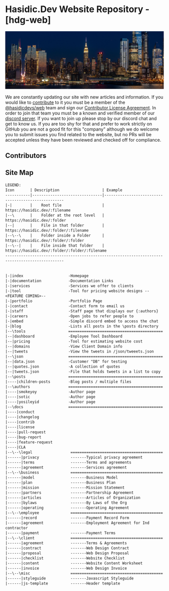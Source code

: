 # Hasidic.Dev Website Repository - [hdg-web]

<img src="assets/img/nyc.png" />

We are constantly updating our site with new articles and information. If you would like to [contribute](/docs/contrib.md) to it you must be a member of the [@hasidicdevs/web](https://github.com/orgs/hasidicdevs/teams/web) team and sign our [Contributor License Agreement](https://hasidic.dev/docs/CLA). In order to join that team you must be a known and verified member of our [discord server](https://discord.gg/KpGXAEnVnv). If you want to join up please stop by our discord chat and get to know us. If you are too shy for that and prefer to work strictly on GitHub you are not a good fit for this "company" although we do welcome you to submit issues you find related to the website, but no PRs will be accepted unless they have been reviewed and checked off for compliance.

## Contributors



## Site Map

```
LEGEND: 
Icon       | Description                   | Example 
-----------|-------------------------------|----------------------------------------------------
|-|        |    Root file                  | https://hasidic.dev/:filename
|--\       |    Folder at the root level   | https://hasidic.dev/:folder
|--|       |    File in that folder        | https://hasidic.dev/:folder/:filename
|--\--\    |    Folder inside a Folder     | https://hasidic.dev/:folder/:folder
|--\--|    |    File inside that folder    | https://hasidic.dev/:folder/:folder/:filename
------------------------------------------------------------------------------------------------


|-|index                    -Homepage
|-|documentation            -Documentation Links
|-|services                 -Services we offer to clients
|-|tool                     -Tool for pricing website designs --<FEATURE COMING>--
|-|portfolio                -Portfolio Page
|-|contact                  -Contact form to email us
|-|staff                    -Staff page that displays our {:authors}
|-|careers                  -Open jobs to refer people to
|-|embed                    -Simple discord embed to access the chat
|-|blog                     -Lists all posts in the \posts directory
|--\tools                   ==========================================
|--|dashboard               -Employee Tool Dashboard
|--|pricing                 -Tool for estimating website cost
|--|domains                 -View Client Domain info
|--|tweets                  -View the tweets in /json/tweeets.json
|--\json                    ==========================================
|--|data.json               -Customer "DB" for testing
|--|quotes.json             -A collection of quotes
|--|tweets.json             -File that holds tweets in a list to copy
|--\posts                   ==========================================
|----|children-posts        -Blog posts / multiple files
|--\authors                 ==========================================
|----|smokeyoy              -Author page
|----|sotic                 -Author page
|----|yosileyid             -Author page
|--\docs                    ==========================================
|----|conduct
|----|changelog
|----|contrib
|----|license
|----|pull-request
|----|bug-report
|----|feature-request
|----|CLA
|--\--\legal                 =========================================
|------|privacy              -------Typical privacy agreement
|------|terms                -------Terms and agreements
|------|agreement            -------Services agreement
|--\--\business              =========================================
|------|model                -------Business Model
|------|plan                 -------Business Plan
|------|mission              -------Mission Statement
|------|partners             -------Partnership Agreement
|------|articles             -------Articles of Organization 
|------|bylaws               -------By Laws of the Org
|------|operating            -------Operating Agreement
|--\--\employee              =========================================
|------|record               -------Payment Record Form
|------|agreement            -------Employment Agreement for Ind contractor
|------|payment              -------Payment Terms
|--\--\client                =========================================
|------|agreement            -------Terms & Agreements
|------|contract             -------Web Design Contract
|------|proposal             -------Web Design Proposal
|------|checklist            -------Website Checklist
|------|content              -------Website Content Worksheet
|------|invoice              -------Web Design Invoice
|--\--\misc                  =========================================
|------|styleguide           -------Javascript Styleguide
|------|js-template          -------Header template
```

